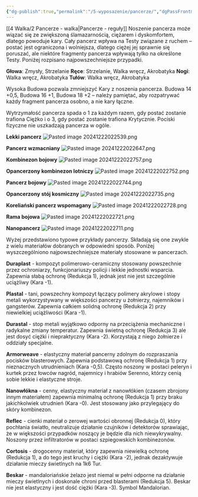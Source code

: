 ```yaml
---
{"dg-publish":true,"permalink":"/5-wyposazenie/pancerze/","dgPassFrontmatter":true}
---
```


[[4 Walka/2 Pancerze - walka\|Pancerze - reguły]]
Noszenie pancerza może wiązać się ze zwiększoną ślamazarnością, ciężarem i dyskomfortem, dlatego powoduje kary. Cały pancerz wpływa na Testy związane z ruchem – postać jest ograniczona i wolniejsza, dlatego ciężej jej sprawnie się poruszać, ale niektóre fragmenty pancerza wpływają tylko na określone Testy. Poniżej rozpisano najpowszechniejsze przypadki.

**Głowa**: Zmysły, Strzelanie
**Ręce**: Strzelanie, Walka wręcz, Akrobatyka
**Nogi**: Walka wręcz, Akrobatyka
**Tułów**: Walka wręcz, Akrobatyka

Wysoka Budowa pozwala zmniejszyć Kary z noszenia pancerza. Budowa 14 +0,5, Budowa 16 +1, Budowa 18 +2 – należy pamiętać, aby rozpatrywać każdy fragment pancerza osobno, a nie kary łączne.

Wytrzymałość pancerza spada o 1 za każdym razem, gdy postać zostanie trafiona Ciężko i o 3, gdy postać zostanie trafiona Krytycznie. Pociski fizyczne nie uszkadzają pancerza w ogóle.

**Lekki pancerz**
![Pasted image 20241222022539.png](/img/user/6%20Obrazy/Pasted%20image%2020241222022539.png)

**Pancerz wzmacniany**
![Pasted image 20241222022647.png](/img/user/6%20Obrazy/Pasted%20image%2020241222022647.png)

**Kombinezon bojowy**
![Pasted image 20241222022757.png](/img/user/6%20Obrazy/Pasted%20image%2020241222022757.png)

**Opancerzony kombinezon lotniczy**
![Pasted image 20241222022752.png](/img/user/6%20Obrazy/Pasted%20image%2020241222022752.png)

**Pancerz bojowy**
![Pasted image 20241222022744.png](/img/user/6%20Obrazy/Pasted%20image%2020241222022744.png)

**Opancerzony stój kosmiczny**
![Pasted image 20241222022735.png](/img/user/6%20Obrazy/Pasted%20image%2020241222022735.png)

**Koreliański pancerz wspomagany**
![Pasted image 20241222022728.png](/img/user/6%20Obrazy/Pasted%20image%2020241222022728.png)

**Rama bojowa**
![Pasted image 20241222022721.png](/img/user/6%20Obrazy/Pasted%20image%2020241222022721.png)

**Nanopancerz**
![Pasted image 20241222022711.png](/img/user/6%20Obrazy/Pasted%20image%2020241222022711.png)

Wyżej przedstawiono typowe przykłady pancerzy. Składają się one zwykle z wielu materiałów dobranych w odpowiedni sposób. Poniżej wyszczególniono najpowszechniejsze materiały stosowane w pancerzach.

**Duraplast** - kompozyt polimerowo-ceramiczny stosowany powszechnie przez ochroniarzy, funkcjonariuszy policji i lekkie jednostki wsparcia. Zapewnia słabą ochronę (Redukcja 1), jednak jest nie jest szczególnie uciążliwy (Kara -1).

**Plastal** - tani, powszechny kompozyt łączący polimery akrylowe i stopy metali wykorzystywany w większości pancerzy u żołnierzy, najemników i gangsterów. Zapewnia całkiem solidną ochronę (Redukcja 2) przy niewielkiej uciążliwości (Kara -1).

**Durastal** - stop metali wyjątkowo odporny na przeciążenia mechaniczne i radykalne zmiany temperatur. Zapewnia świetną ochronę (Redukcja 3) ale jest dosyć ciężki i niepraktyczny (Kara -2). Korzystają z niego żołnierze i oddziały specjalne.

**Armorweave** - elastyczny materiał pancerny zdolnym do rozpraszania pocisków blasterowych. Zapewnia podstawową ochronę (Redukcja 1) przy nieznacznych utrudnieniach (Kara -0,5). Często noszony w postaci peleryn i kurtek przez łowców nagród, najemnicy i hrabiów Serenno, którzy cenią sobie lekkie i elastyczne stroje.

**Nanowłókna** - cenny, elastyczny materiał z nanowłókien (czasem zbrojony innym materiałem) zapewnia minimalną ochronę (Redukcja 1) przy braku jakichkolwiek utrudnień (Kara -0). Jest stosowany jako przylegający do skóry kombinezon.

**Reflec** - cienki materiał o zerowej wartości obronnej (Redukcja 0), który pochłania światło, neutralizuje działanie czujników i detektorów sprawiając, że w większości przypadków noszący je będzie dla nich niewykrywalny. Noszony przez infiltratorów w postaci szpiegowskich kombinezonów.

**Cortosis** - drogocenny materiał, który zapewnia niewielką ochronę (Redukcja 1), a do tego jest kruchy i ciężki (Kara -2), jednak dezaktywuje działanie mieczy świetlnych na 1k6 Tur.

**Beskar** - mandaloriańskie żelazo jest niemal w pełni odporne na działanie mieczy świetlnych i doskonale chroni przed blasterami (Redukcja 5). Beskar nie jest elastyczny i jest dość ciężki (Kara -3). Symbol Mandalorian.